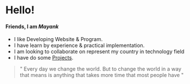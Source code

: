 # Hello! 

#### Friends, I am _Mayank_

- I like Developing Website & Program.
- I have learn by experience & practical implementation.
- I am looking to collaborate on represent my country in technology field
- I have do some [Projects]( https://mastermayank.w3spaces.com ).



> " Every day we change the world. But to change the world in a way that means is anything that takes more time that most people have "
